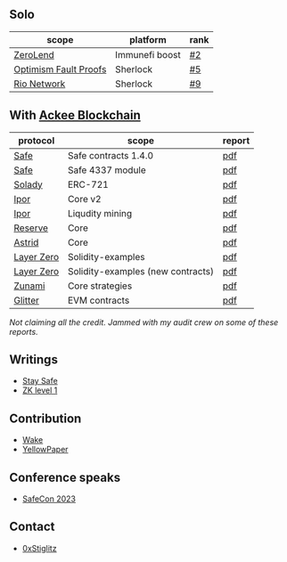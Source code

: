 ## Solo
| scope | platform | rank |
| ---- | ---- | ---------|
| [ZeroLend](https://immunefi.com/boost/zerolend-boost/) | Immunefi boost | [#2](https://immunefi.com/boost/zerolend-boost/)
| [Optimism Fault Proofs](https://audits.sherlock.xyz/contests/205) | Sherlock | [#5](https://audits.sherlock.xyz/contests/205/leaderboard)
| [Rio Network](https://audits.sherlock.xyz/contests/176) | Sherlock | [#9](https://audits.sherlock.xyz/contests/176/leaderboard)



## With [Ackee Blockchain](https://ackeeblockchain.com/)
| protocol | scope | report |
| ---- | ---- | ---------|
| [Safe](https://safe.global) | Safe contracts 1.4.0 | [pdf](reports/Safe-1_4_0.pdf)
| [Safe](https://safe.global) | Safe 4337 module | [pdf](reports/Safe-4337-module.pdf)
| [Solady](https://github.com/Vectorized/solady) | ERC-721 | [pdf](reports/solady.pdf)
| [Ipor](https://www.ipor.io) | Core v2 | [pdf](reports/ipor-core.pdf)
| [Ipor](https://www.ipor.io) | Liqudity mining | [pdf](reports/ipor-mining.pdf)
| [Reserve](https://reserve.org) | Core | [pdf](reports/reserve.pdf)
| [Astrid](https://astrid.finance/) | Core | [pdf](reports/astrid.pdf)
| [Layer Zero](https://layerzero.network) | Solidity-examples | [pdf](reports/layerzero-solidity-examples.pdf)
| [Layer Zero](https://layerzero.network) | Solidity-examples (new contracts)| [pdf](reports/layerzero-solidity-examples-2.pdf)
| [Zunami](https://www.zunami.io) | Core strategies | [pdf](reports/zunami.pdf)
| [Glitter](https://www.glitterfinance.org) | EVM contracts | [pdf](reports/glitter.pdf)

_Not claiming all the credit. Jammed with my audit crew on some of these reports._

## Writings
- [Stay Safe](https://medium.com/ackee-blockchain/staying-safe-with-safe-ackee-blockchain-a0c069041993)
- [ZK level 1](https://github.com/Ackee-Blockchain/zk-zero-zk-hero)

## Contribution
- [Wake](https://github.com/Ackee-Blockchain/wake)
- [YellowPaper](https://github.com/ethereum/yellowpaper/pull/856)

## Conference speaks
- [SafeCon 2023](https://conf.safe.global/#Speakers)

## Contact
- [0xStiglitz](https://twitter.com/0xStiglitz)

